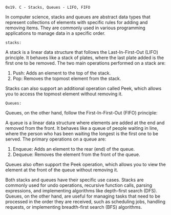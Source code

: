 `0x19. C - Stacks, Queues - LIFO, FIFO`

In computer science, stacks and queues are abstract data types that represent collections of elements
with specific rules for adding and removing items. They are commonly used in various programming
applications to manage data in a specific order.


`stacks:`

A stack is a linear data structure that follows the Last-In-First-Out (LIFO) principle. It behaves
like a stack of plates, where the last plate added is the first one to be removed.
The two main operations performed on a stack are:

1. Push: Adds an element to the top of the stack.
2. Pop: Removes the topmost element from the stack.

Stacks can also support an additional operation called Peek, which allows you to access the topmost
element without removing it.

`Queues:`

Queues, on the other hand, follow the First-In-First-Out (FIFO) principle:

A queue is a linear data structure where elements are added at the end and removed from the front.
It behaves like a queue of people waiting in line, where the person who has been waiting the longest
is the first one to be served. The primary operations on a queue are:

1. Enqueue: Adds an element to the rear (end) of the queue.
2. Dequeue: Removes the element from the front of the queue.

Queues also often support the Peek operation, which allows you to view the element at the front
of the queue without removing it.

Both stacks and queues have their specific use cases. Stacks are commonly used for undo operations,
recursive function calls, parsing expressions, and implementing algorithms like depth-first search (DFS).
Queues, on the other hand, are useful for managing tasks that need to be processed in the order they are
received, such as scheduling jobs, handling requests, or implementing breadth-first search (BFS) algorithms.

